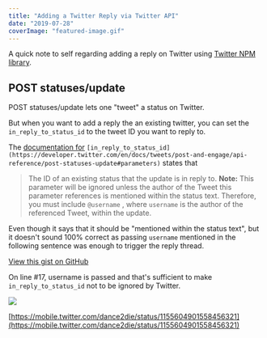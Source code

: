 ```yaml
---
title: "Adding a Twitter Reply via Twitter API"
date: "2019-07-28"
coverImage: "featured-image.gif"
---
```


A quick note to self regarding adding a reply on Twitter using [Twitter NPM library](https://www.npmjs.com/package/twitter).

## POST statuses/update

POST statuses/update lets one "tweet" a status on Twitter.

But when you want to add a reply the an existing twitter, you can set the `in_reply_to_status_id` to the tweet ID you want to reply to.

The [documentation for](https://developer.twitter.com/en/docs/tweets/post-and-engage/api-reference/post-statuses-update#parameters) `[in_reply_to_status_id](https://developer.twitter.com/en/docs/tweets/post-and-engage/api-reference/post-statuses-update#parameters)` states that

> The ID of an existing status that the update is in reply to. **Note:** This parameter will be ignored unless the author of the Tweet this parameter references is mentioned within the status text. Therefore, you must include `@username` , where `username` is the author of the referenced Tweet, within the update.

Even though it says that it should be "mentioned within the status text", but it doesn't sound 100% correct as passing `username` mentioned in the following sentence was enough to trigger the reply thread.

<script src="https://gist.github.com/dance2die/c4e463b8fa949d1fe7ae5761dd7ed3f9.js"></script>

<a href="https://gist.github.com/dance2die/c4e463b8fa949d1fe7ae5761dd7ed3f9">View this gist on GitHub</a>

On line #17, username is passed and that's sufficient to make `in_reply_to_status_id` not to be ignored by Twitter.

![](https://i2.wp.com/www.slightedgecoder.com/wp-content/uploads/2019/07/brave_cVXnc4x2aJ.png?fit=1024%2C837&ssl=1)

[https://mobile.twitter.com/dance2die/status/1155604901558456321](https://mobile.twitter.com/dance2die/status/1155604901558456321)
